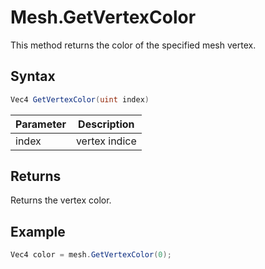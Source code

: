 # Mesh.GetVertexColor

This method returns the color of the specified mesh vertex.

## Syntax

```csharp
Vec4 GetVertexColor(uint index)
```

| Parameter | Description |
|---|---|
| index | vertex indice |

## Returns

Returns the vertex color.

## Example

```csharp
Vec4 color = mesh.GetVertexColor(0);
```